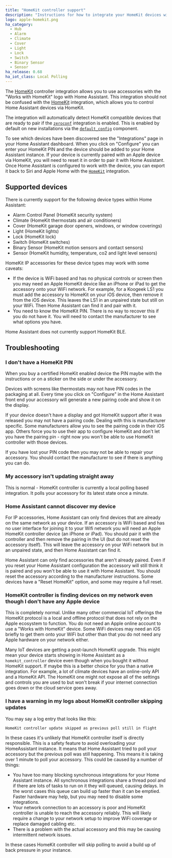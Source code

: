 ```yaml
---
title: "HomeKit controller support"
description: "Instructions for how to integrate your HomeKit devices within Home Assistant."
logo: apple-homekit.png
ha_category:
  - Hub
  - Alarm
  - Climate
  - Cover
  - Light
  - Lock
  - Switch
  - Binary Sensor
  - Sensor
ha_release: 0.68
ha_iot_class: Local Polling
---
```


The [HomeKit](https://developer.apple.com/homekit/) controller integration allows you to use accessories with the "Works with HomeKit" logo with Home Assistant. This integration should not be confused with the [HomeKit](/integrations/homekit/) integration, which allows you to control Home Assistant devices via HomeKit.

The integration will automatically detect HomeKit compatible devices that are ready to pair if the [`zeroconf`](/integrations/zeroconf/) integration is enabled. This is enabled by default on new installations via the [`default_config`](/integrations/default_config/) component.

To see which devices have been discovered see the "Integrations" page in your Home Assistant dashboard. When you click on "Configure" you can enter your HomeKit PIN and the device should be added to your Home Assistant instance. If your device is currently paired with an Apple device via HomeKit, you will need to reset it in order to pair it with Home Assistant. Once Home Assistant is configured to work with the device, you can export it back to Siri and Apple Home with the [`HomeKit`](/integrations/homekit/) integration.

## Supported devices

There is currently support for the following device types within Home Assistant:

- Alarm Control Panel (HomeKit security system)
- Climate (HomeKit thermostats and air conditioners)
- Cover (HomeKit garage door openers, windows, or window coverings)
- Light (HomeKit lights)
- Lock (HomeKit lock)
- Switch (HomeKit switches)
- Binary Sensor (HomeKit motion sensors and contact sensors)
- Sensor (HomeKit humidity, temperature, co2 and light level sensors)

HomeKit IP accessories for these device types may work with some caveats:

- If the device is WiFi based and has no physical controls or screen then you may need an Apple HomeKit device like an iPhone or iPad to get the accessory onto your WiFi network. For example, for a Koogeek LS1 you must add the accessory to HomeKit on your iOS device, then remove it from the iOS device. This leaves the LS1 in an unpaired state but still on your WiFi. Then Home Assistant can find it and pair with it.
- You need to know the HomeKit PIN. There is no way to recover this if you do not have it. You will need to contact the manufacturer to see what options you have.

Home Assistant does not currently support HomeKit BLE.

## Troubleshooting

### I don't have a HomeKit PIN

When you buy a certified HomeKit enabled device the PIN maybe with the instructions or on a sticker on the side or under the accessory.

Devices with screens like thermostats may not have PIN codes in the packaging at all. Every time you click on "Configure" in the Home Assistant front end your accessory will generate a new pairing code and show it on the display.

If your device doesn't have a display and got HomeKit support after it was released you may not have a pairing code. Dealing with this is manufacturer specific. Some manufacturers allow you to see the pairing code in their iOS app. Others force you to use their app to configure HomeKit and don't let you have the pairing pin - right now you won't be able to use HomeKit controller with those devices.

If you have lost your PIN code then you may not be able to repair your accessory. You should contact the manufacturer to see if there is anything you can do.

### My accessory isn't updating straight away

This is normal - HomeKit controller is currently a local polling based integration. It polls your accessory for its latest state once a minute.

### Home Assistant cannot discover my device

For IP accessories, Home Assistant can only find devices that are already on the same network as your device. If an accessory is WiFi based and has no user interface for joining it to your Wifi network you will need an Apple HomeKit controller device (an iPhone or iPad). You should pair it with the controller and then remove the pairing in the UI (but do not reset the accessory itself). This will leave the accessory on your WiFi network but in an unpaired state, and then Home Assistant can find it.

Home Assistant can only find accessories that aren't already paired. Even if you reset your Home Assistant configuration the accessory will still think it is paired and you won't be able to use it with Home Assistant. You should reset the accessory according to the manufacturer instructions. Some devices have a "Reset HomeKit" option, and some may require a full reset.

### HomeKit controller is finding devices on my network even though I don't have any Apple device

This is completely normal. Unlike many other commercial IoT offerings the HomeKit protocol is a local and offline protocol that does not rely on the Apple ecosystem to function. You do not need an Apple online account to use a "Works with HomeKit" device. Some WiFi devices may need an iOS briefly to get them onto your WiFi but other than that you do not need any Apple hardware on your network either.

Many IoT devices are getting a post-launch HomeKit upgrade. This might mean your device starts showing in Home Assistant as a `homekit_controller` device even though when you bought it without HomeKit support. If maybe this is a better choice for you than a native integration. For example, a lot of climate devices have an online-only API and a HomeKit API. The HomeKit one might not expose all of the settings and controls you are used to but won't break if your internet connection goes down or the cloud service goes away.

### I have a warning in my logs about HomeKit controller skipping updates

You may say a log entry that looks like this:

```log
HomeKit controller update skipped as previous poll still in flight
```

In these cases it's unlikely that HomeKit controller itself is directly responsible. This is a safety feature to avoid overloading your HomeAssistant instance. It means that Home Assistant tried to poll your accessory but the previous poll was still happening. This means it is taking over 1 minute to poll your accessory. This could be caused by a number of things:

- You have too many blocking synchronous integrations for your Home Assistant instance. All synchronous integrations share a thread pool and if there are lots of tasks to run on it they will queued, causing delays. In the worst cases this queue can build up faster than it can be emptied. Faster hardware may help, but you may need to disable some integrations.
- Your network connection to an accessory is poor and HomeKit controller is unable to reach the accessory reliably. This will likely require a change to your network setup to improve WiFi coverage or replace damaged cabling etc.
- There is a problem with the actual accessory and this may be causing intermittent network issues.

In these cases HomeKit controller will skip polling to avoid a build up of back pressure in your instance.
